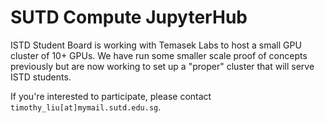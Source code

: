 # SUTD Compute JupyterHub

ISTD Student Board is working with Temasek Labs to host a small GPU cluster of 10+ GPUs. We have run some smaller scale proof of concepts previously but are now working to set up a "proper" cluster that will serve ISTD students.

If you're interested to participate, please contact `timothy_liu[at]mymail.sutd.edu.sg`.
